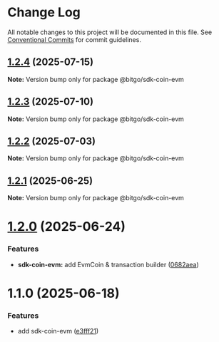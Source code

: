# Change Log

All notable changes to this project will be documented in this file.
See [Conventional Commits](https://conventionalcommits.org) for commit guidelines.

## [1.2.4](https://github.com/BitGo/BitGoJS/compare/@bitgo/sdk-coin-evm@1.2.3...@bitgo/sdk-coin-evm@1.2.4) (2025-07-15)

**Note:** Version bump only for package @bitgo/sdk-coin-evm

## [1.2.3](https://github.com/BitGo/BitGoJS/compare/@bitgo/sdk-coin-evm@1.2.2...@bitgo/sdk-coin-evm@1.2.3) (2025-07-10)

**Note:** Version bump only for package @bitgo/sdk-coin-evm

## [1.2.2](https://github.com/BitGo/BitGoJS/compare/@bitgo/sdk-coin-evm@1.2.1...@bitgo/sdk-coin-evm@1.2.2) (2025-07-03)

**Note:** Version bump only for package @bitgo/sdk-coin-evm

## [1.2.1](https://github.com/BitGo/BitGoJS/compare/@bitgo/sdk-coin-evm@1.2.0...@bitgo/sdk-coin-evm@1.2.1) (2025-06-25)

**Note:** Version bump only for package @bitgo/sdk-coin-evm

# [1.2.0](https://github.com/BitGo/BitGoJS/compare/@bitgo/sdk-coin-evm@1.1.0...@bitgo/sdk-coin-evm@1.2.0) (2025-06-24)

### Features

- **sdk-coin-evm:** add EvmCoin & transaction builder ([0682aea](https://github.com/BitGo/BitGoJS/commit/0682aeadffded4847c8bf70aa52e9d0b9bbf113b))

# 1.1.0 (2025-06-18)

### Features

- add sdk-coin-evm ([e3fff21](https://github.com/BitGo/BitGoJS/commit/e3fff21b6108646588a019551a61e9f6770d2ab5))
